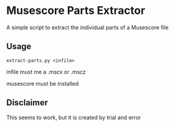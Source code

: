 # Musescore Parts Extractor

A simple script to extract the individual parts of a Musescore file

## Usage

```
extract-parts.py <infile>
```

infile must me a .mscx or .mscz

musescore must be installed


## Disclaimer

This seems to work, but it is created by trial and error